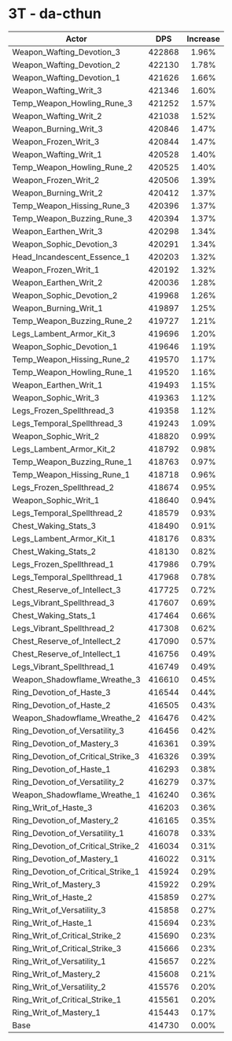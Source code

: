 # 3T - da-cthun
| Actor | DPS | Increase |
|---|:---:|:---:|
|Weapon_Wafting_Devotion_3|422868|1.96%|
|Weapon_Wafting_Devotion_2|422130|1.78%|
|Weapon_Wafting_Devotion_1|421626|1.66%|
|Weapon_Wafting_Writ_3|421346|1.60%|
|Temp_Weapon_Howling_Rune_3|421252|1.57%|
|Weapon_Wafting_Writ_2|421038|1.52%|
|Weapon_Burning_Writ_3|420846|1.47%|
|Weapon_Frozen_Writ_3|420844|1.47%|
|Weapon_Wafting_Writ_1|420528|1.40%|
|Temp_Weapon_Howling_Rune_2|420525|1.40%|
|Weapon_Frozen_Writ_2|420506|1.39%|
|Weapon_Burning_Writ_2|420412|1.37%|
|Temp_Weapon_Hissing_Rune_3|420396|1.37%|
|Temp_Weapon_Buzzing_Rune_3|420394|1.37%|
|Weapon_Earthen_Writ_3|420298|1.34%|
|Weapon_Sophic_Devotion_3|420291|1.34%|
|Head_Incandescent_Essence_1|420203|1.32%|
|Weapon_Frozen_Writ_1|420192|1.32%|
|Weapon_Earthen_Writ_2|420036|1.28%|
|Weapon_Sophic_Devotion_2|419968|1.26%|
|Weapon_Burning_Writ_1|419897|1.25%|
|Temp_Weapon_Buzzing_Rune_2|419727|1.21%|
|Legs_Lambent_Armor_Kit_3|419696|1.20%|
|Weapon_Sophic_Devotion_1|419646|1.19%|
|Temp_Weapon_Hissing_Rune_2|419570|1.17%|
|Temp_Weapon_Howling_Rune_1|419520|1.16%|
|Weapon_Earthen_Writ_1|419493|1.15%|
|Weapon_Sophic_Writ_3|419363|1.12%|
|Legs_Frozen_Spellthread_3|419358|1.12%|
|Legs_Temporal_Spellthread_3|419243|1.09%|
|Weapon_Sophic_Writ_2|418820|0.99%|
|Legs_Lambent_Armor_Kit_2|418792|0.98%|
|Temp_Weapon_Buzzing_Rune_1|418763|0.97%|
|Temp_Weapon_Hissing_Rune_1|418718|0.96%|
|Legs_Frozen_Spellthread_2|418674|0.95%|
|Weapon_Sophic_Writ_1|418640|0.94%|
|Legs_Temporal_Spellthread_2|418579|0.93%|
|Chest_Waking_Stats_3|418490|0.91%|
|Legs_Lambent_Armor_Kit_1|418176|0.83%|
|Chest_Waking_Stats_2|418130|0.82%|
|Legs_Frozen_Spellthread_1|417986|0.79%|
|Legs_Temporal_Spellthread_1|417968|0.78%|
|Chest_Reserve_of_Intellect_3|417725|0.72%|
|Legs_Vibrant_Spellthread_3|417607|0.69%|
|Chest_Waking_Stats_1|417464|0.66%|
|Legs_Vibrant_Spellthread_2|417308|0.62%|
|Chest_Reserve_of_Intellect_2|417090|0.57%|
|Chest_Reserve_of_Intellect_1|416756|0.49%|
|Legs_Vibrant_Spellthread_1|416749|0.49%|
|Weapon_Shadowflame_Wreathe_3|416610|0.45%|
|Ring_Devotion_of_Haste_3|416544|0.44%|
|Ring_Devotion_of_Haste_2|416505|0.43%|
|Weapon_Shadowflame_Wreathe_2|416476|0.42%|
|Ring_Devotion_of_Versatility_3|416456|0.42%|
|Ring_Devotion_of_Mastery_3|416361|0.39%|
|Ring_Devotion_of_Critical_Strike_3|416326|0.39%|
|Ring_Devotion_of_Haste_1|416293|0.38%|
|Ring_Devotion_of_Versatility_2|416279|0.37%|
|Weapon_Shadowflame_Wreathe_1|416240|0.36%|
|Ring_Writ_of_Haste_3|416203|0.36%|
|Ring_Devotion_of_Mastery_2|416165|0.35%|
|Ring_Devotion_of_Versatility_1|416078|0.33%|
|Ring_Devotion_of_Critical_Strike_2|416034|0.31%|
|Ring_Devotion_of_Mastery_1|416022|0.31%|
|Ring_Devotion_of_Critical_Strike_1|415924|0.29%|
|Ring_Writ_of_Mastery_3|415922|0.29%|
|Ring_Writ_of_Haste_2|415859|0.27%|
|Ring_Writ_of_Versatility_3|415858|0.27%|
|Ring_Writ_of_Haste_1|415694|0.23%|
|Ring_Writ_of_Critical_Strike_2|415690|0.23%|
|Ring_Writ_of_Critical_Strike_3|415666|0.23%|
|Ring_Writ_of_Versatility_1|415657|0.22%|
|Ring_Writ_of_Mastery_2|415608|0.21%|
|Ring_Writ_of_Versatility_2|415576|0.20%|
|Ring_Writ_of_Critical_Strike_1|415561|0.20%|
|Ring_Writ_of_Mastery_1|415443|0.17%|
|Base|414730|0.00%|
